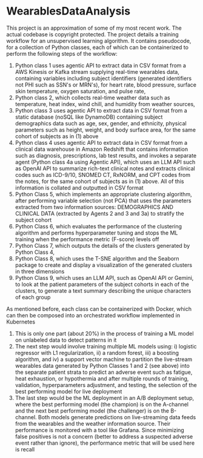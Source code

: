 # WearablesDataAnalysis

This project is an approximation of some of my most recent work. The actual codebase is copyright protected. The project details a training workflow for an unsupervised learning algorithm. It contains pseudocode, for a collection of Python classes, each of which can be containerized to perform the following steps of the workflow:

1) Python class 1 uses agentic API to extract data in CSV format from a AWS Kinesis or Kafka stream supplying real-time wearables data, containing variables including subject identifiers (generated identifiers not PHI such as SSN's or MRN's), for heart rate, blood pressure, surface skin temperature, oxygen saturation, and pulse rate,
2) Python class 2, which collects real-time weather data such as temperature, heat index, wind chill, and humidity from weather sources, 
3) Python class 3 uses agentic API to extract data in CSV format from a static database (noSQL like DynamoDB) containing subject demographics data such as age, sex, gender, and ethnicity, physical parameters such as height, weight, and body surface area, for the same cohort of subjects as in (1) above
4) Python class 4 uses agentic API to extract data in CSV format from a clinical data warehouse in Amazon Redshift that contains  information such as diagnosis, prescriptions, lab test results, and invokes a separate agent (Python class 4a using Agentic API), which uses an LLM API such as OpenAI API to summarize rich-text clinical notes and extracts clinical codes such as ICD-9/10, SNOMED CT, RxNORM, and CPT codes from the notes, for the same cohort of subjects as in (1) above. All of this information is collated and outputted in CSV format
5) Python Class 5, which implements an appropriate clustering algorithm, after performing variable selection (not PCA) that uses the parameters extracted from two information sources: DEMOGRAPHICS AND CLINICAL DATA (extracted by Agents 2 and 3 and 3a) to stratify the subject cohort
6) Python Class 6, which evaluates the performance of the clustering algorithm and performs hyperparameter tuning and stops the ML training when the performance metric (F-score) levels off 
7) Python Class 7, which outputs the details of the clusters generated by Python Class 4, 
8) Python Class 8, which uses the T-SNE algorithm and the Seaborn package to create and display a visualization of the generated clusters in three dimensions
9) Python Class 9, which uses an LLM API, such as OpenAI API or Gemini, to look at the patient parameters of the subject cohorts in each of the clusters, to generate a text summary describing the unique characters of each group

As mentioned before, each class can be containerized with Docker, which can then be composed into an orchestrated workflow implemented in Kubernetes

1) This is only one part (about 20%) in the process of training a ML model on unlabeled data to detect patterns in it
2) The next step would involve training multiple ML models using: i)  logistic regressor with L1 regularization, ii) a random forest, iii) a boosting algorithm, and iv) a support vector machine to partition the live-stream wearables data generated by Python Classes 1 and 2 (see above) into the separate patient strata to predict an adverse event such as fatigue, heat exhaustion, or hypothermia and after multiple rounds of training, validation, hyperparameters adjustment, and testing, the selection of the best performing model for live deployment
3) The last step would be the ML deployment in an A/B deployment setup, where the best performing model (the champion) is on the A-channel and the next best performing model (the challenger) is on the B-channel. Both models generate predictions on live-streaming data feeds from the wearables and the weather information source. Their performance is monitored with a tool like Grafana. Since minimizing false positives is not a concern (better to address a suspected adverse event rather than ignore), the performance metric that will be used here is recall

